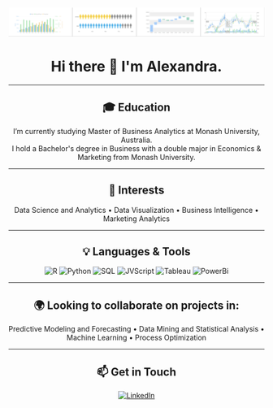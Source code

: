 <!-- Banner and Introduction -->
<div align="center">
  <img src="https://github.com/agoh0008/agoh0008/blob/main/banner.png" alt="Banner">
  <h1>Hi there 👋 I'm Alexandra.</h1>
</div>

<hr>

<!-- Education and Background -->
<div align="center">
  <h2>🎓 Education</h2>
  <p>I’m currently studying Master of Business Analytics at Monash University, Australia.<br>
  I hold a Bachelor's degree in Business with a double major in Economics & Marketing from Monash University.</p>
</div>

<hr>

<!-- Interests -->
<div align="center">
  <h2>🌟 Interests</h2>
  <p>Data Science and Analytics • Data Visualization • Business Intelligence • Marketing Analytics</p>
</div>

<hr>

<!-- Skills Section -->
<div align="center">
  <h2>💡 Languages & Tools</h2>
  <img src="https://img.shields.io/badge/R-276DC3?style=for-the-badge&logo=r&logoColor=white" alt="R">
  <img src="https://img.shields.io/badge/Python-FFD43B?style=for-the-badge&logo=python&logoColor=blue" alt="Python">
  <img src="https://img.shields.io/badge/MySQL-005C84?style=for-the-badge&logo=mysql&logoColor=white" alt="SQL">
  <img src="https://img.shields.io/badge/JavaScript-323330?style=for-the-badge&logo=javascript&logoColor=F7DF1E" alt="JVScript">
  <img src="https://img.shields.io/badge/Tableau-E97627?style=for-the-badge&logo=Tableau&logoColor=white" alt="Tableau">
  <img src="https://img.shields.io/badge/PowerBI-F2C811?style=for-the-badge&logo=Power%20BI&logoColor=white" alt="PowerBi">
</div>

<hr>

<!-- Collaboration Section -->
<div align="center">
  <h2>🌍 Looking to collaborate on projects in:</h2>
  <p>Predictive Modeling and Forecasting • Data Mining and Statistical Analysis • Machine Learning • Process Optimization</p>
</div>

<hr>

<!-- Contact -->
<div align="center">
  <h2>📫 Get in Touch</h2>
  <a href="https://www.linkedin.com/in/alexandra-goh-4b3023181/">
    <img src="https://img.shields.io/badge/LinkedIn-0077B5?style=for-the-badge&logo=linkedin&logoColor=white" alt="LinkedIn">
  </a>
</div>
